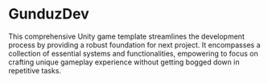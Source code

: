 # GunduzDev
This comprehensive Unity game template streamlines the development process by providing a robust foundation for next project. It encompasses a collection of essential systems and functionalities, empowering to focus on crafting unique gameplay experience without getting bogged down in repetitive tasks.
